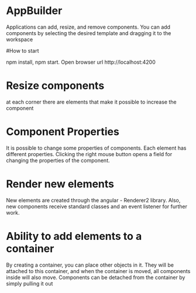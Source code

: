 # AppBuilder

Applications can add, resize, and remove components. You can add components by selecting the desired template and dragging it to the workspace

#How to start

npm install, npm start. Open browser url http://localhost:4200

# Resize components

at each corner there are elements that make it possible to increase the component

# Component Properties

It is possible to change some properties of components. Each element has different properties. Clicking the right mouse button opens a field for changing the properties of the component.

# Render new elements

New elements are created through the angular - Renderer2 library. Also, new components receive standard classes and an event listener for further work.

# Ability to add elements to a container

By creating a container, you can place other objects in it. They will be attached to this container, and when the container is moved, all components inside will also move. Components can be detached from the container by simply pulling it out
